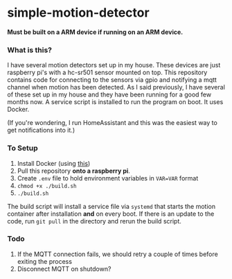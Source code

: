 # simple-motion-detector

**Must be built on a ARM device if running on an ARM device.**

### What is this?

I have several motion detectors set up in my house.
These devices are just raspberry pi's with a hc-sr501 sensor mounted on top.
This repository contains code for connecting to the sensors via gpio and notifying a mqtt channel when motion has been detected.
As I said previously, I have several of these set up in my house and they have been running for a good few months now.
A service script is installed to run the program on boot.
It uses Docker.

(If you're wondering, I run HomeAssistant and this was the easiest way to get notifications into it.)

### To Setup

1. Install Docker (using [this](https://phoenixnap.com/kb/docker-on-raspberry-pi))
2. Pull this repository **onto a raspberry pi**.
3. Create `.env` file to hold environment variables in `VAR=VAR` format
4. `chmod +x ./build.sh`
5. `./build.sh`


The build script will install a service file via `systemd` that starts the motion container after installation **and** on every boot.
If there is an update to the code, run `git pull` in the directory and rerun the build script.


### Todo

1. If the MQTT connection fails, we should retry a couple of times before exiting the process
2. Disconnect MQTT on shutdown?

